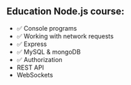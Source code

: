 ## Education Node.js course:

* ✅ Console programs
* ✅ Working with network requests
* ✅ Express
* ✅ MySQL & mongoDB
* ✅ Authorization
* REST API
* WebSockets
